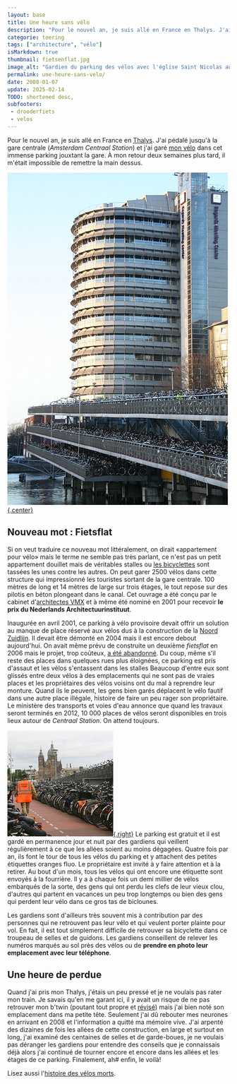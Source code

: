 ```yaml
---
layout: base
title: Une heure sans vélo
description: "Pour le nouvel an, je suis allé en France en Thalys. J'ai pédalé jusqu'à la gare centrale (Amsterdam Centraal Station) et j'ai garé mon vélo dans cet imme"
categorie: toering
tags: ["architecture", "vélo"]
isMarkdown: true
thumbnail: fietsenflat.jpg
image_alt: "Gardien du parking des vélos avec l'église Saint Nicolas au loin"
permalink: une-heure-sans-velo/
date: 2008-01-07
update: 2025-02-14
TODO: shortened desc, 
subfooters:
 - drooderfiets
 - velos
---
```


Pour le nouvel an, je suis allé en France en [Thalys](/tag/thalys/). J'ai pédalé jusqu'à la gare centrale (*Amsterdam Centraal Station*) et j'ai garé [mon vélo](/un-b-twin-a-amsterdam) dans cet immense parking jouxtant la gare. À mon retour deux semaines plus tard, il m'était impossible de remettre la main dessus.

[![zilvertoren et parking à vélo multi étages](Zilveren_toren_en_fitsflat.jpg){.center}](http://commons.wikimedia.org/wiki/Image:Zilveren_toren_en_fitsflat.jpg)

## Nouveau mot : Fietsflat
Si on veut traduire ce nouveau mot littéralement, on dirait «appartement pour vélo» mais le terme ne semble pas très parlant, ce n'est pas un petit appartement douillet mais de véritables stalles ou [les bicyclettes](/tag/velo/) sont tassées les unes contre les autres. On peut garer 2500 vélos dans cette structure qui impressionné les touristes sortant de la gare centrale. 100 mètres de long et 14 mètres de large sur trois étages, le tout repose sur des pilotis en béton plongeant dans le canal. Cet ouvrage a été conçu par le cabinet d'[architectes VMX](http://www.vmxarchitects.nl) et à même été nominé en 2001 pour recevoir **le prix du Nederlands Architectuurinstituut**.

Inaugurée en avril 2001, ce parking à vélo provisoire devait offrir un solution au manque de place réservé aux vélos dus à la construction de la [Noord Zuidlijn](/la-ligne-du-nord-au-sud). Il devait être démonté en 2004 mais il est encore debout aujourd'hui. On avait même prévu de construite un deuxième *fietsflat* en 2006 mais le projet, trop coûteux, [a été abandonné](http://www.blikopnieuws.nl/bericht/23024). Du coup, même s'il reste des places dans quelques rues plus éloignées, ce parking est pris d'assaut et les vélos s'entassent dans les stalles Beaucoup d'entre eux sont glissés entre deux vélos à des emplacements qui ne sont pas de vraies places et les propriétaires des vélos voisins ont du mal à reprendre leur monture. Quand ils le peuvent, les gens bien garés déplacent le vélo fautif dans une autre place illégale, histoire de faire un peu rager son propriétaire. Le ministère des transports et voies d'eau annonce que quand les travaux seront terminés en 2012, 10 000 places de vélos seront disponibles en trois lieux autour de *Centraal Station*. On attend toujours.

[![Gardien du parking des vélos avec l'église Saint Nicolas au loin](fietsenflat.jpg){.right}](http://flickr.com/photos/13274211@N00/1460208022/) Le parking est gratuit et il est gardé en permanence jour et nuit par des gardiens qui veillent régulièrement à ce que les allées soient au moins dégagées. Quatre fois par an, ils font le tour de tous les vélos du parking et y attachent des petites étiquettes oranges fluo. Le propriétaire est invité à y faire attention et à la retirer. Au bout d'un mois, tous les vélos qui ont encore une étiquette sont envoyés à la fourrière. Il y a à chaque fois un demi millier de vélos embarqués de la sorte, des gens qui ont perdu les clefs de leur vieux clou, d'autres qui partent en vacances un peu trop longtemps ou bien des gens qui perdent leur vélo dans ce gros tas de biclounes.

Les gardiens sont d'ailleurs très souvent mis à contribution par des personnes qui ne retrouvent pas leur vélo et qui veulent porter plainte pour vol. En fait, il est tout simplement difficile de retrouver sa bicyclette dans ce troupeau de selles et de guidons. Les gardiens conseillent de relever les numéros marqués au sol près des vélos ou de **prendre en photo leur emplacement avec leur téléphone**.

## Une heure de perdue
Quand j'ai pris mon Thalys, j'étais un peu pressé et je ne voulais pas rater mon train. Je savais qu'en me garant ici, il y avait un risque de ne pas retrouver mon b'twin (poutant tout propre et [révisé](/revision-du-btwin)) mais j'ai bien noté son emplacement dans ma petite tête. Seulement j'ai dû rebouter mes neurones en arrivant en 2008 et l'information a quitté ma mémoire vive. J'ai arpenté des dizaines de fois les allées de cette construction, en large et surtout en long, j'ai examiné des centaines de selles et de garde-boues, je ne voulais pas déranger les gardiens pour entendre des conseils que je connaissais déjà alors j'ai continué de tourner encore et encore dans les allées et les étages de ce parking. Finalement, ah# enfin, le voilà!

Lisez aussi l'[histoire des vélos morts](/le-temps-de-gate).
